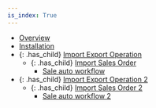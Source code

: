 ```yaml
---
is_index: True
---
```


- [Overview](overview/1-overview.md)
- [Installation](installation/2-installation.md)
- {: .has_child} [Import Export Operation](import-export-operations/4-import-export-operations.md)
  - {: .has_child} [Import Sales Order](import-export-operations/4-9-import-sale-order.md)
    - [Sale auto workflow](import-export-operations/4-9-1-sales-auto-workflow.md)
- {: .has_child} [Import Export Operation 2](import-export-operations/4-import-export-operations.md)
  - {: .has_child} [Import Sales Order 2](import-export-operations/4-9-import-sale-order.md)
    - [Sale auto workflow 2](import-export-operations/4-9-1-sales-auto-workflow.md)